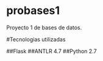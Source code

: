 # probases1
Proyecto 1 de bases de datos.

#Tecnologias utilizadas

##Flask
##ANTLR 4.7
##Python 2.7